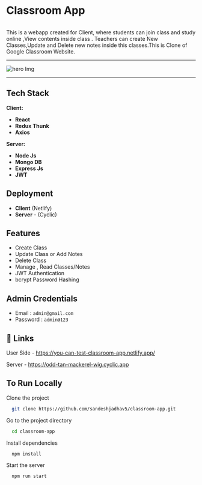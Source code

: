 
<div style="display:flex"><h1 align="center">Classroom App</h1></div>

This is a webapp created for Client, where students can join class and study online ,View contents inside class . Teachers can create New Classes,Update and Delete new notes inside this classes.This is Clone of Google Classroom Website.
<hr/>
<img src="https://i.imgur.com/1TPdAo8.jpg" alt="hero Img"/>
<hr/>

<h2>Tech Stack</h2>

**Client:** 

- **React**
- **Redux Thunk**
- **Axios**

**Server:**

- **Node Js**
- **Mongo DB**
- **Express Js**
- **JWT**

## Deployment

- **Client**  (Netlify)
- **Server** - (Cyclic)

## Features

- Create Class
- Update Class or Add Notes
- Delete Class
- Manage , Read Classes/Notes
- JWT Authentication 
- bcrypt Password Hashing

## Admin Credentials
- Email : ```admin@gmail.com```
- Password : ```admin@123```

## 🔗 Links

User Side - https://you-can-test-classroom-app.netlify.app/

Server - https://odd-tan-mackerel-wig.cyclic.app

## To Run Locally

Clone the project

```bash
  git clone https://github.com/sandeshjadhav5/classroom-app.git
```

Go to the project directory

```bash
  cd classroom-app
```

Install dependencies

```bash
  npm install
```

Start the server

```bash
  npm run start
```

